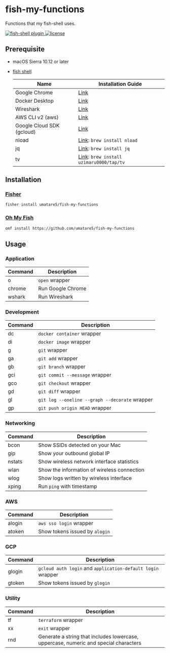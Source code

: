 # fish-my-functions

Functions that my fish-shell uses.

<a href="https://fishshell.com/">
  <img src="https://badgen.net/badge/fish-shell/plugin?icon=terminal" alt="fish-shell plugin">
</a>

<a href="https://github.com/umatare5/fish-my-functions/blob/master/LICENSE">
  <img src="https://badgen.net/github/license/umatare5/fish-my-functions" alt="license">
</a>

## Prerequisite

- macOS Sierra 10.12 or later
- [fish shell](https://fishshell.com/)

  | Name                      | Installation Guide                                                                       |
  | ------------------------- | ---------------------------------------------------------------------------------------- |
  | Google Chrome             | [Link](https://www.google.co.jp/chrome)                                                  |
  | Docker Desktop            | [Link](https://www.docker.com/products/docker-desktop)                                   |
  | Wireshark                 | [Link](https://www.wireshark.org/download.html)                                          |
  | AWS CLI v2 (aws)          | [Link](https://docs.aws.amazon.com/ja_jp/cli/latest/userguide/install-cliv2-mac.html)    |
  | Google Cloud SDK (gcloud) | [Link](https://cloud.google.com/sdk/docs/install)                                        |
  | nload                     | [Link](https://github.com/rolandriegel/nload): `brew install nload`                      |
  | jq                        | [Link](https://github.com/stedolan/jq): `brew install jq`                                |
  | tv                        | [Link](https://github.com/uzimaru0000/tv/tree/master): `brew install uzimaru0000/tap/tv` |

## Installation

### [Fisher](https://github.com/jorgebucaran/fisher)

```sh
fisher install umatare5/fish-my-functions
```

### [Oh My Fish](https://github.com/oh-my-fish/oh-my-fish)

```sh
omf install https://github.com/umatare5/fish-my-functions
```

## Usage

### Application

| Command | Description       |
| ------- | ----------------- |
| o       | `open` wrapper    |
| chrome  | Run Google Chrome |
| wshark  | Run Wireshark     |

### Development

| Command | Description                                    |
| ------- | ---------------------------------------------- |
| dc      | `docker container` wrapper                     |
| di      | `docker image` wrapper                         |
| g       | `git` wrapper                                  |
| ga      | `git add` wrapper                              |
| gb      | `git branch` wrapper                           |
| gci     | `git commit --message` wrapper                 |
| gco     | `git checkout` wrapper                         |
| gd      | `git diff` wrapper                             |
| gl      | `git log --oneline --graph --decorate` wrapper |
| gp      | `git push origin HEAD` wrapper                 |

### Networking

| Command | Description                                 |
| ------- | ------------------------------------------- |
| bcon    | Show SSIDs detected on your Mac             |
| gip     | Show your outbound global IP                |
| nstats  | Show wireless network interface statistics  |
| wlan    | Show the information of wireless connection |
| wlog    | Show logs written by wireless interface     |
| xping   | Run `ping` with timestamp                   |

### AWS

| Command | Description                    |
| ------- | ------------------------------ |
| alogin  | `aws sso login` wrapper        |
| atoken  | Show tokens issued by `alogin` |

### GCP

| Command | Description                                                 |
| ------- | ----------------------------------------------------------- |
| glogin  | `gcloud auth login` and `application-default login` wrapper |
| gtoken  | Show tokens issued by `glogin`                              |

### Utility

| Command | Description                                                                          |
| ------- | ------------------------------------------------------------------------------------ |
| tf      | `terraform` wrapper                                                                  |
| xx      | `exit` wrapper                                                                       |
| rnd     | Generate a string that includes lowercase, uppercase, numeric and special characters |
